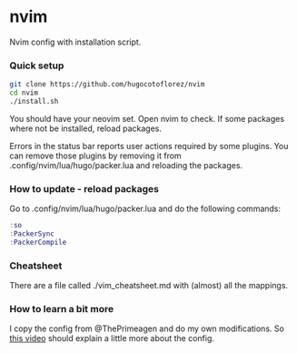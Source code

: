# nvim

Nvim config with installation script.

### Quick setup

``` sh
git clone https://github.com/hugocotoflorez/nvim
cd nvim
./install.sh
```

You should have your neovim set. Open nvim to check. If some
packages where not be installed, reload packages.

Errors in the status bar reports user actions required
by some plugins. You can remove those plugins by removing it
from .config/nvim/lua/hugo/packer.lua and reloading the
packages.

### How to update - reload packages

Go to .config/nvim/lua/hugo/packer.lua and do the following
commands:

```lua
:so
:PackerSync
:PackerCompile
```

### Cheatsheet

There are a file called ./vim_cheatsheet.md with (almost) all the mappings.

### How to learn a bit more

I copy the config from @ThePrimeagen and do my own modifications.
So [this video](https://youtu.be/w7i4amO_zaE?si=fkHsVl8H6WOGavTf) should explain a little more about the config.
